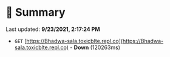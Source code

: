 # 📖 Summary
Last updated: **9/23/2021, 2:17:24 PM**

- `GET` [https://Bhadwa-sala.toxicblte.repl.co](https://Bhadwa-sala.toxicblte.repl.co) - **Down** (120263ms)
